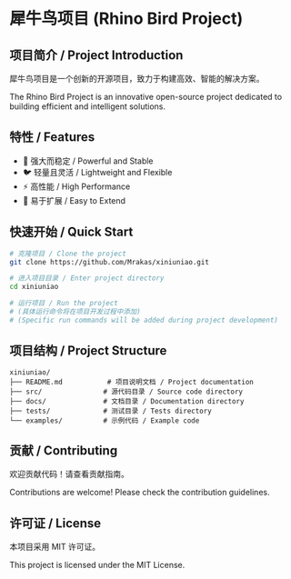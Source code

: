# 犀牛鸟项目 (Rhino Bird Project)

## 项目简介 / Project Introduction

犀牛鸟项目是一个创新的开源项目，致力于构建高效、智能的解决方案。

The Rhino Bird Project is an innovative open-source project dedicated to building efficient and intelligent solutions.

## 特性 / Features

- 🦏 强大而稳定 / Powerful and Stable
- 🐦 轻量且灵活 / Lightweight and Flexible
- ⚡ 高性能 / High Performance
- 🔧 易于扩展 / Easy to Extend

## 快速开始 / Quick Start

```bash
# 克隆项目 / Clone the project
git clone https://github.com/Mrakas/xiniuniao.git

# 进入项目目录 / Enter project directory
cd xiniuniao

# 运行项目 / Run the project
# (具体运行命令将在项目开发过程中添加)
# (Specific run commands will be added during project development)
```

## 项目结构 / Project Structure

```
xiniuniao/
├── README.md           # 项目说明文档 / Project documentation
├── src/               # 源代码目录 / Source code directory
├── docs/              # 文档目录 / Documentation directory
├── tests/             # 测试目录 / Tests directory
└── examples/          # 示例代码 / Example code
```

## 贡献 / Contributing

欢迎贡献代码！请查看贡献指南。

Contributions are welcome! Please check the contribution guidelines.

## 许可证 / License

本项目采用 MIT 许可证。

This project is licensed under the MIT License.
